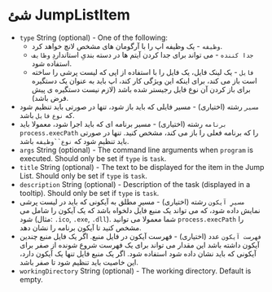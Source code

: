 # شئ JumpListItem

* `type` String (optional) - One of the following:
  * `وظیفه` - یک وظیفه اپ را با آرگومان های مشخص لانچ خواهد کرد.
  * `جدا کننده` - می تواند برای جدا کردن آیتم ها در دسته بندیِ استانداردِ `وظایف` استفاده شود.
  * `فایل` - یک لینک فایل، یک فایل را با استفاده از اپی که لیست پرشی را ساخته است باز می کند، برای اینکه این ویژگی کار کند، اپ باید به عنوان یک دستگیره برای باز کردن آن نوع فایل رجیستر شده باشد (لازم نیست دستگیره ی پیش فرض باشد).
* `مسیر` رشته (اختیاری) - مسیر فایلی که باید باز شود، تنها در صورتی باید تنظیم شود که `نوع` `فایل` باشد.
* `برنامه` رشته (اختیاری) - مسیر برنامه ای که باید اجرا شود، معمولا باید `process.execPath` را که برنامه فعلی را باز می کند، مشخص کنید. تنها در صورتی باید تنظیم شود که `نوع``وظیفه` باشد.
* `args` String (optional) - The command line arguments when `program` is executed. Should only be set if `type` is `task`.
* `title` String (optional) - The text to be displayed for the item in the Jump List. Should only be set if `type` is `task`.
* `description` String (optional) - Description of the task (displayed in a tooltip). Should only be set if `type` is `task`.
* `مسیرِ آیکون` رشته (اختیاری) - مسیرِ مطلق به آیکونی که باید در لیست پرشی نمایش داده شود، که می تواند یک منبع فایل دلخواه باشد که یک آیکون را شامل می شود (مثال: `.ico`, `.exe`, `.dll`). شما معمولا می توانید `process.execPath` را مشخص کنید تا آیکون برنامه را نشان دهد.
* `فهرست آيکون` عدد (اختیاری) - فهرست آیکون در فایل منبع. اگر یک فایل منبع چندین آیکون داشته باشد این مقدار می تواند برای یک فهرست شروع شونده از صفر برای آیکونی که باید نشان داده شود استفاده شود. اگر یک منبع فایل تنها یک آیکون دارد، این خاصیت باید تنظیم شود تا صفر باشد.
* `workingDirectory` String (optional) - The working directory. Default is empty.
